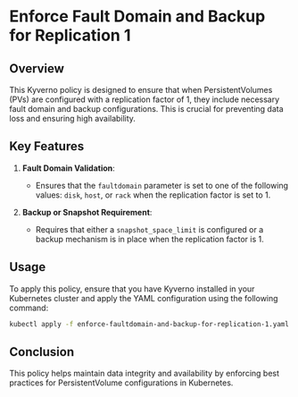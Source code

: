 # Enforce Fault Domain and Backup for Replication 1

## Overview
This Kyverno policy is designed to ensure that when PersistentVolumes (PVs) are configured with a replication factor of 1, they include necessary fault domain and backup configurations. This is crucial for preventing data loss and ensuring high availability.


## Key Features
1. **Fault Domain Validation**:
   - Ensures that the `faultdomain` parameter is set to one of the following values: `disk`, `host`, or `rack` when the replication factor is set to 1.

2. **Backup or Snapshot Requirement**:
   - Requires that either a `snapshot_space_limit` is configured or a backup mechanism is in place when the replication factor is 1.

## Usage
To apply this policy, ensure that you have Kyverno installed in your Kubernetes cluster and apply the YAML configuration using the following command:
```bash
kubectl apply -f enforce-faultdomain-and-backup-for-replication-1.yaml
```

## Conclusion
This policy helps maintain data integrity and availability by enforcing best practices for PersistentVolume configurations in Kubernetes.
